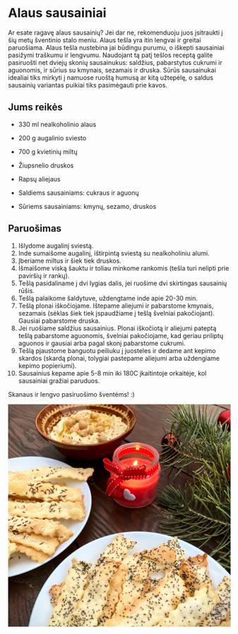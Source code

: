 # Alaus sausainiai

Ar esate ragavę alaus sausainių? Jei dar ne, rekomenduoju juos įsitraukti į šių metų šventinio stalo meniu. Alaus tešla yra itin lengvai ir greitai paruošiama. Alaus tešla nustebina jai būdingu purumu, o iškepti sausainiai pasižymi traškumu ir lengvumu. Naudojant tą patį tešlos receptą galite pasiruošti net dviejų skonių sausainukus: saldžius, pabarstytus cukrumi ir aguonomis, ir sūrius su kmynais, sezamais ir druska. Sūrūs sausainukai idealiai tiks mirkyti į namuose ruoštą humusą ar kitą užtepėlę, o saldus sausainių variantas puikiai tiks pasimėgauti prie kavos. 

## Jums reikės

* 330 ml nealkoholinio alaus
* 200 g augalinio sviesto
* 700 g kvietinių miltų
* Žiupsnelio druskos
* Rapsų aliejaus

* Saldiems sausainiams: cukraus ir aguonų
* Sūriems sausainiams: kmynų, sezamo, druskos

## Paruošimas

1. Išlydome augalinį sviestą. 
2. Inde sumaišome augalinį, ištirpintą sviestą su nealkoholiniu alumi. 
3. Įberiame miltus ir šiek tiek druskos. 
4. Išmaišome viską šauktu ir toliau minkome rankomis (tešla turi nelipti prie paviršių ir rankų).
5. Tešlą pasidaliname į dvi lygias dalis, jei ruošime dvi skirtingas sausainių rūšis.
6. Tešlą palaikome šaldytuve, uždengtame inde apie 20-30 min. 
7. Tešlą plonai iškočiojame. Ištepame aliejumi ir pabarstome kmynais, sezamais (sėklas šiek tiek įspaudžiame į tešlą švelniai pakočiojant). Gausiai pabarstome druska. 
8. Jei ruošiame saldžius sausainius. Plonai iškočiotą ir aliejumi pateptą tešlą pabarstome aguonomis, švelniai pakočiojame, kad geriau priliptų aguonos ir gausiai arba pagal skonį pabarstome cukrumi. 
9. Tešlą pjaustome banguotu peiliuku į juosteles ir dedame ant kepimo skardos (skardą plonai, tolygiai pastepame aliejumi arba uždengiame kepimo popieriumi).
10. Sausainius kepame apie 5-8 min iki 180C įkaitintoje orkaitėje, kol sausainiai gražiai paruduos.

   Skanaus ir lengvo pasiruošimo šventėms! :)

![name](../../pav/alaus_sausainiai.jpg)